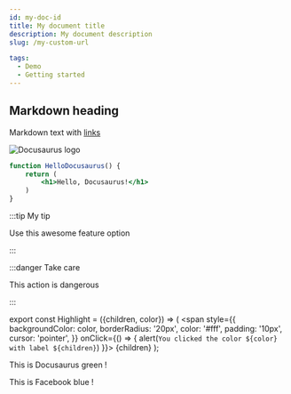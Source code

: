 ```yaml
---
id: my-doc-id
title: My document title
description: My document description
slug: /my-custom-url

tags:
  - Demo
  - Getting started
---
```


## Markdown heading

Markdown text with [links](./hello.md)

![Docusaurus logo](/img/docusaurus.png)

```jsx title="src/components/HelloDocusaurus.js"
function HelloDocusaurus() {
    return (
        <h1>Hello, Docusaurus!</h1>
    )
}
```

:::tip My tip

Use this awesome feature option

:::

:::danger Take care

This action is dangerous

:::


export const Highlight = ({children, color}) => (
  <span
    style={{
      backgroundColor: color,
      borderRadius: '20px',
      color: '#fff',
      padding: '10px',
      cursor: 'pointer',
    }}
    onClick={() => {
      alert(`You clicked the color ${color} with label ${children}`)
    }}>
    {children}
  </span>
);

This is <Highlight color="#25c2a0">Docusaurus green</Highlight> !

This is <Highlight color="#1877F2">Facebook blue</Highlight> !
